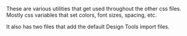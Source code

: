 These are various utilities that get used throughout the other css files. Mostly css variables that set colors, font sizes, spacing, etc. 

It also has two files that add the default Design Tools import files. 
